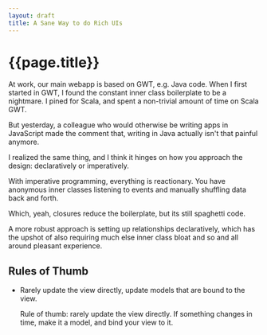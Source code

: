 ```yaml
---
layout: draft
title: A Sane Way to do Rich UIs
---
```


{{page.title}}
==============



At work, our main webapp is based on GWT, e.g. Java code. When I first started in GWT, I found the constant inner class boilerplate to be a nightmare. I pined for Scala, and spent a non-trivial amount of time on Scala GWT.

But yesterday, a colleague who would otherwise be writing apps in JavaScript made the comment that, writing in Java actually isn't that painful anymore.

I realized the same thing, and I think it hinges on how you approach the design: declaratively or imperatively.

With imperative programming, everything is reactionary. You have anonymous inner classes listening to events and manually shuffling data back and forth.

Which, yeah, closures reduce the boilerplate, but its still spaghetti code.

A more robust approach is setting up relationships declaratively, which has the upshot of also requiring much else inner class bloat and so and all around pleasant experience.


Rules of Thumb
--------------

* Rarely update the view directly, update models that are bound to the view.

  Rule of thumb: rarely update the view directly. If something changes in time, make it a model, and bind your view to it.
